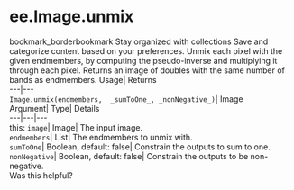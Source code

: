  
#  ee.Image.unmix 
bookmark_borderbookmark Stay organized with collections  Save and categorize content based on your preferences.
Unmix each pixel with the given endmembers, by computing the pseudo-inverse and multiplying it through each pixel. Returns an image of doubles with the same number of bands as endmembers. 
Usage| Returns  
---|---  
`Image.unmix(endmembers,  _sumToOne_, _nonNegative_)`| Image  
Argument| Type| Details  
---|---|---  
this: `image`| Image| The input image.  
`endmembers`| List| The endmembers to unmix with.  
`sumToOne`| Boolean, default: false| Constrain the outputs to sum to one.  
`nonNegative`| Boolean, default: false| Constrain the outputs to be non-negative.  
Was this helpful?
